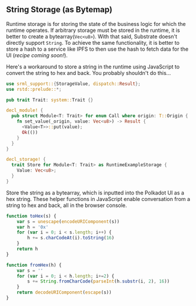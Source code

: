 ## String Storage (as Bytemap) <a name = "string" ></a>

Runtime storage is for storing the state of the business logic for which the runtime operates. If arbitrary storage must be stored in the runtime, it is better to create a bytearray(`Vec<u8>`). With that said, Substrate doesn't directly support `String`. To achieve the same functionality, it is better to store a hash to a service like IPFS to then use the hash to fetch data for the UI (*recipe coming soon!*).

Here's a workaround to store a string in the runtime using JavaScript to convert the string to hex and back. You probably shouldn't do this...

```rust
use srml_support::{StorageValue, dispatch::Result};
use rstd::prelude::*;

pub trait Trait: system::Trait {}

decl_module! {
  pub struct Module<T: Trait> for enum Call where origin: T::Origin {
    fn set_value(_origin, value: Vec<u8>) -> Result {
      <Value<T>>::put(value);
      Ok(())
    }
  }
}

decl_storage! {
  trait Store for Module<T: Trait> as RuntimeExampleStorage {
    Value: Vec<u8>;
  }
}
```

Store the string as a bytearray, which is inputted into the Polkadot UI as a hex string. These helper functions in JavaScript enable conversation from a string to hex and back, all in the browser console.

```javascript
function toHex(s) {
    var s = unescape(encodeURIComponent(s))
    var h = '0x'
    for (var i = 0; i < s.length; i++) {
        h += s.charCodeAt(i).toString(16)
    }
    return h
}

function fromHex(h) {
    var s = ''
    for (var i = 0; i < h.length; i+=2) {
        s += String.fromCharCode(parseInt(h.substr(i, 2), 16))
    }
    return decodeURIComponent(escape(s))
}
```